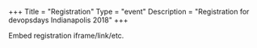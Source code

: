 +++
Title = "Registration"
Type = "event"
Description = "Registration for devopsdays Indianapolis 2018"
+++

<div style="width:100%; text-align:left;">

Embed registration iframe/link/etc.
</div></div>
</div>
